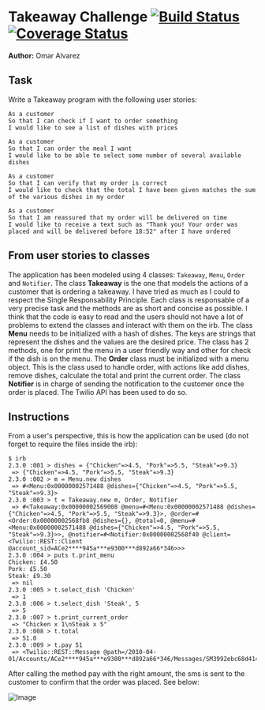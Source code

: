 Takeaway Challenge [![Build Status](https://travis-ci.org/omajul85/takeaway-challenge.svg?branch=master)](https://travis-ci.org/omajul85/takeaway-challenge) [![Coverage Status](https://coveralls.io/repos/github/omajul85/takeaway-challenge/badge.svg?branch=master)](https://coveralls.io/github/omajul85/takeaway-challenge?branch=master)
==================

**Author:** Omar Alvarez

Task
-----

Write a Takeaway program with the following user stories:

```
As a customer
So that I can check if I want to order something
I would like to see a list of dishes with prices

As a customer
So that I can order the meal I want
I would like to be able to select some number of several available dishes

As a customer
So that I can verify that my order is correct
I would like to check that the total I have been given matches the sum of the various dishes in my order

As a customer
So that I am reassured that my order will be delivered on time
I would like to receive a text such as "Thank you! Your order was placed and will be delivered before 18:52" after I have ordered
```

From user stories to classes
----------------------------

The application has been modeled using 4 classes: `Takeaway`, `Menu`, `Order` and `Notifier`. The class **Takeaway** is the one that models the actions of a customer that is ordering a takeaway. I have tried as much as I could to respect the Single Responsability Principle. Each class is responsable of a very precise task and the methods are as short and concise as possible. I think that the code is easy to read and the users should not have a lot of problems to extend the classes and interact with them on the irb. The class **Menu** needs to be initialized with a hash of dishes. The keys are strings that represent the dishes and the values are the desired price. The class has 2 methods, one for print the menu in a user friendly way and other for check if the dish is on the menu. The **Order** class must be initialized with a menu object. This is the class used to handle order, with actions like add dishes, remove dishes, calculate the total and print the current order. The class **Notifier** is in charge of sending the notification to the customer once the order is placed. The Twilio API has been used to do so.

Instructions
------------

From a user's perspective, this is how the application can be used (do not forget to require the files inside the irb):

```shell
$ irb
2.3.0 :001 > dishes = {"Chicken"=>4.5, "Pork"=>5.5, "Steak"=>9.3}
 => {"Chicken"=>4.5, "Pork"=>5.5, "Steak"=>9.3} 
2.3.0 :002 > m = Menu.new dishes
 => #<Menu:0x00000002571488 @dishes={"Chicken"=>4.5, "Pork"=>5.5, "Steak"=>9.3}> 
2.3.0 :003 > t = Takeaway.new m, Order, Notifier
 => #<Takeaway:0x00000002569008 @menu=#<Menu:0x00000002571488 @dishes={"Chicken"=>4.5, "Pork"=>5.5, "Steak"=>9.3}>, @order=#<Order:0x00000002568fb8 @dishes={}, @total=0, @menu=#<Menu:0x00000002571488 @dishes={"Chicken"=>4.5, "Pork"=>5.5, "Steak"=>9.3}>>, @notifier=#<Notifier:0x00000002568f40 @client=<Twilio::REST::Client @account_sid=ACe2****945a***e9300***d892a66*346>>> 
2.3.0 :004 > puts t.print_menu
Chicken: £4.50
Pork: £5.50
Steak: £9.30
 => nil 
2.3.0 :005 > t.select_dish 'Chicken'
 => 1 
2.3.0 :006 > t.select_dish 'Steak', 5
 => 5 
2.3.0 :007 > t.print_current_order
 => "Chicken x 1\nSteak x 5" 
2.3.0 :008 > t.total
 => 51.0 
2.3.0 :009 > t.pay 51
 => <Twilio::REST::Message @path=/2010-04-01/Accounts/ACe2****945a***e9300***d892a66*346/Messages/SM3992ebc68d41476da6331aa3884dd433> 

```

After calling the method pay with the right amount, the sms is sent to the customer to confirm that the order was placed. See below:

![Image](https://github.com/omajul85/takeaway-challenge/tree/master/docs/twilio_sms.jpg "Twilio SMS")


